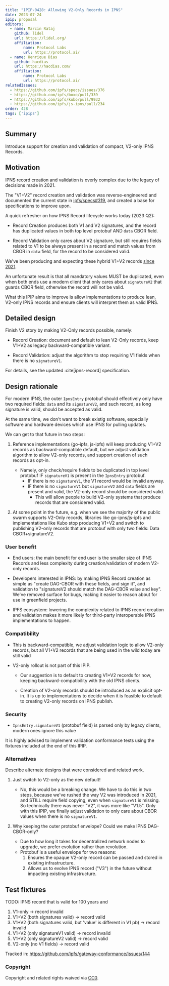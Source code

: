 ```yaml
---
title: "IPIP-0428: Allowing V2-Only Records in IPNS"
date: 2023-07-24
ipip: proposal
editors:
  - name: Marcin Rataj
    github: lidel
    url: https://lidel.org/
    affiliation:
        name: Protocol Labs
        url: https://protocol.ai/
  - name: Henrique Dias
    github: hacdias
    url: https://hacdias.com/
    affiliation:
        name: Protocol Labs
        url: https://protocol.ai/
relatedIssues:
  - https://github.com/ipfs/specs/issues/376
  - https://github.com/ipfs/boxo/pull/339
  - https://github.com/ipfs/kubo/pull/9932
  - https://github.com/ipfs/js-ipns/pull/234
order: 428
tags: ['ipips']
---
```


## Summary

Introduce support for creation and validation of compact, V2-only IPNS Records.

## Motivation

IPNS record creation and validation is overly complex due to the legacy of
decisions made in 2021.

The "V1+V2" record creation and validation was reverse-engineered and documented
the current state in [ipfs/specs#319](https://github.com/ipfs/specs/pull/319),
and created a base for specifications to improve upon.

A quick refresher on how IPNS Record lifecycle works today (2023 Q2):

- Record Creation produces both V1 and V2 signatures, and the record has
  duplicated values in both top level protobuf AND `data` CBOR field.

- Record Validation only cares about V2 signature, but still requires fields
  related to V1 to be always present in a record and match values from CBOR in
  `data` field, for the record to be considered valid.

We've been producing and expecting these hybrid V1+V2 records [since 2021](https://github.com/ipfs/js-ipns/pull/121).

An unfortunate result is that all mandatory values MUST be duplicated, even
when both ends use a modern client that only cares about `signatureV2` that
guards CBOR field, otherwise the record will not be valid.

What this IPIP aims to improve is allow implementations to produce lean,
V2-only IPNS records and ensure clients will interpret them as valid IPNS.

## Detailed design

Finish V2 story by making V2-Only records possible, namely:

- Record Creation: document and default to lean V2-Only records, keep V1+V2 as legacy
  backward-compatible variant.

- Record Validation: adjust the algorithm to stop requiring V1 fields when there is no
  `signatureV1`.

For details, see the updated :cite[ipns-record] specification.

## Design rationale

For modern IPNS, the outer `IpnsEntry` protobuf should effectively only have
two required fields: `data` and its `signatureV2`, and such record, as long
signature is valid, should be accepted as valid.

At the same time, we don't want to break existig software, especially software
and hardware devices which use IPNS for pulling updates.

We can get to that future in two steps:

1. Reference implementations (go-ipfs, js-ipfs) will keep producing V1+V2
   records as backward-compatible default, but we adjust validation algorithm
   to allow V2-only records, and support creation of such records as opt-in.
   - Namely, only check/require fields to be duplicated in top level protobuf IF
     `signatureV1` is present in the `IpnsEntry` protobuf.
     - IF there is no `signatureV1`, the V1 record would be invalid anyway.
     - IF there is no `signatureV1` but `signatureV2` and `data` fields
       are present and valid, the V2-only record should be considered valid.
        - This will allow people to build V2-only systems that produce records that
          are considered valid.

2. At some point in the future, e.g. when we see the majority of the public
   swarm supports V2-Only records, libraries like go-ipns/js-ipfs and
   implementations like Kubo stop producing V1+V2 and switch to publishing
   V2-only records that are protobuf with only two fields: Data
   CBOR+signatureV2.

### User benefit

- End users: the main benefit for end user is the smaller size of IPNS Records and
  less complexity during creation/validation of modern V2-only records.

- Developers interested in IPNS: by making IPNS Record creation as simple as
  "create DAG-CBOR with these fields, and sign it", and validation to
  "signatureV2 should match the DAG-CBOR value and key". We've removed surface
  for bugs, making it easier to reason about for use in greenfield projects.

- IPFS ecosystem: lowering the complexity related to IPNS record creation and
  validation makes it more likely for third-party interoperable IPNS
  implementations to happen.

### Compatibility

- This is backward-compatible, we adjust validation logic to allow V2-only
  records, but all V1+V2 records that are being used in the wild today are
  still valid

- V2-only rollout is not part of this IPIP.
  - Our suggestion is to default to creating V1+V2 records for now, keeping
    backward-compatibility with the old IPNS clients.

  - Creation of V2-only records should be introduced as an explicit opt-in. It
    is up to implementations to decide when it is feasible to default to
    creating V2-only records on IPNS publish.

### Security

- `IpnsEntry.signatureV1` (protobuf field) is parsed only by legacy clients, modern ones ignore this value

It is highly advised to implement validation conformance tests using the fixtures
included at the end of this IPIP.

### Alternatives

Describe alternate designs that were considered and related work.

1. Just switch to V2-only as the new default!
   - No, this would be a breaking change. We have to do this in two steps,
     because we've rushed the way V2 was introduced in 2021, and STILL require
     field copying, even when `signatureV1` is missing. So technically there
     was never "V2", it was more like "V1.5". Only with this IPIP, we finally
     adjust validation to only care about CBOR values when there is no
     `signatureV1`.

2. Why keeping the outer protobuf envelope? Could we make IPNS DAG-CBOR-only?
   - Due to how long it takes for decentralized network nodes to upgrade, we prefer evolution rather than revolution.
   - Protobuf is a useful envelope for two reasons:
     1. Ensures the opaque V2-only record can be passed and stored in existing infrastructure.
     2. Allows us to evolve IPNS record ("V3") in the future without impacting existing infrastructure.

## Test fixtures

TODO: IPNS record that is valid for 100 years and

1. V1-only → record invalid
1. V1+V2 (both signatures valid) → record valid
1. V1+V2 (both signatures valid, but 'value' is different in V1 pb) → record invalid
1. V1+V2 (only signatureV1 valid) → record invalid
1. V1+V2 (only signatureV2 valid) → record valid
1. V2-only (no V1 fields) → record valid

Tracked in: <https://github.com/ipfs/gateway-conformance/issues/144>

### Copyright

Copyright and related rights waived via [CC0](https://creativecommons.org/publicdomain/zero/1.0/).
